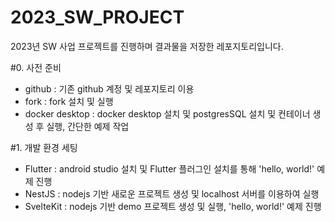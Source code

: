 # 2023_SW_PROJECT
2023년 SW 사업 프로젝트를 진행하며 결과물을 저장한 레포지토리입니다.

#0. 사전 준비
- github : 기존 github 계정 및 레포지토리 이용
- fork : fork 설치 및 실행
- docker desktop : docker desktop 설치 및 postgresSQL 설치 및 컨테이너 생성 후 실행, 간단한 예제 작업

  
#1. 개발 환경 세팅
- Flutter : android studio 설치 및 Flutter 플러그인 설치를 통해 'hello, world!' 예제 진행
- NestJS : nodejs 기반 새로운 프로젝트 생성 및 localhost 서버를 이용하여 실행
- SvelteKit : nodejs 기반 demo 프로젝트 생성 및 실행, 'hello, world!' 예제 진행
